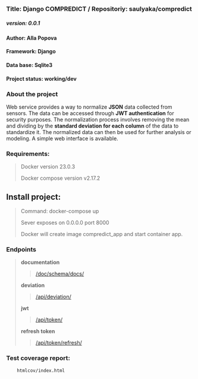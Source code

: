 ### **Title: Django COMPREDICT** / Repositoriy: saulyaka/compredict
##### **version:** 0.0.1
#### **Author:** Alla Popova
#### **Framework:** Django
#### **Data base:** Sqlite3
#### **Project status:** working/dev
### **About the project**
Web service provides a way to normalize **JSON** data collected from sensors. The data can be accessed through **JWT authentication** for security purposes. The normalization process involves removing the mean and dividing by the **standard deviation for each column** of the data to standardize it. The normalized data can then be used for further analysis or modeling. A simple web interface is available.
### **Requirements:**
> Docker version 23.0.3
>
> Docker compose version v2.17.2
## **Install project:**
> Command: docker-compose up
>
> Sever exposes on 0.0.0.0 port 8000
>
> Docker will create image compredict_app and start container app.
### **Endpoints**
> **documentation**
>> [/doc/schema/docs/](http:0.0.0.0:8000/doc/schema/docs/)
>
> **deviation**
>> [/api/deviation/](http:0.0.0.0:8000/api/deviation/)
>
> **jwt**
>> [/api/token/](http:0.0.0.0:8000/api/deviation/)
>
> **refresh token**
>> [/api/token/refresh/](http:0.0.0.0:8000//api/token/refresh/)
### **Test coverage report:**
        htmlcov/index.html